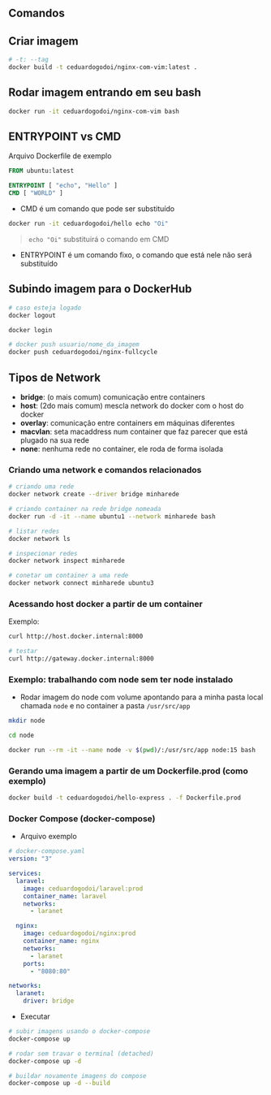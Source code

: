 ## Comandos

## Criar imagem

```bash
# -t: --tag
docker build -t ceduardogodoi/nginx-com-vim:latest .
```

## Rodar imagem entrando em seu bash

```bash
docker run -it ceduardogodoi/nginx-com-vim bash
```

## ENTRYPOINT vs CMD

Arquivo Dockerfile de exemplo

```Dockerfile
FROM ubuntu:latest

ENTRYPOINT [ "echo", "Hello" ]
CMD [ "WORLD" ]
```

- CMD é um comando que pode ser substituído

```bash
docker run -it ceduardogodoi/hello echo "Oi"
```

> `echo "Oi"` substituirá o comando em CMD

- ENTRYPOINT é um comando fixo, o comando que está nele não será substituído

## Subindo imagem para o DockerHub

```bash
# caso esteja logado
docker logout

docker login

# docker push usuario/nome_da_imagem
docker push ceduardogodoi/nginx-fullcycle
```

## Tipos de Network

- **bridge**: (o mais comum) comunicação entre containers
- **host**: (2do mais comum) mescla network do docker com o host do docker
- **overlay**: comunicação entre containers em máquinas diferentes
- **macvlan**: seta macaddress num container que faz parecer que está plugado na sua rede
- **none**: nenhuma rede no container, ele roda de forma isolada

### Criando uma network e comandos relacionados

```bash
# criando uma rede
docker network create --driver bridge minharede

# criando container na rede bridge nomeada
docker run -d -it --name ubuntu1 --network minharede bash

# listar redes
docker network ls

# inspecionar redes
docker network inspect minharede

# conetar um container a uma rede
docker network connect minharede ubuntu3
```

### Acessando host docker a partir de um container

Exemplo:

```bash
curl http://host.docker.internal:8000

# testar
curl http://gateway.docker.internal:8000
```

### Exemplo: trabalhando com node sem ter node instalado

- Rodar imagem do node com volume apontando para a minha pasta local chamada `node` e no container a pasta `/usr/src/app`

```bash
mkdir node

cd node

docker run --rm -it --name node -v $(pwd)/:/usr/src/app node:15 bash
```

### Gerando uma imagem a partir de um Dockerfile.prod (como exemplo)

```bash
docker build -t ceduardogodoi/hello-express . -f Dockerfile.prod
```

### Docker Compose (docker-compose)

- Arquivo exemplo

```yaml
# docker-compose.yaml
version: "3"

services:
  laravel:
    image: ceduardogodoi/laravel:prod
    container_name: laravel
    networks:
      - laranet

  nginx:
    image: ceduardogodoi/nginx:prod
    container_name: nginx
    networks:
      - laranet
    ports:
      - "8080:80"

networks:
  laranet:
    driver: bridge
```

- Executar

```bash
# subir imagens usando o docker-compose
docker-compose up

# rodar sem travar o terminal (detached)
docker-compose up -d

# buildar novamente imagens do compose
docker-compose up -d --build
```
